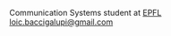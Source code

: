 ---
---
Communication Systems student at [EPFL](https://www.epfl.ch)  
[loic.baccigalupi@gmail.com](mailto:loic.baccigalupi@gmail.com)
